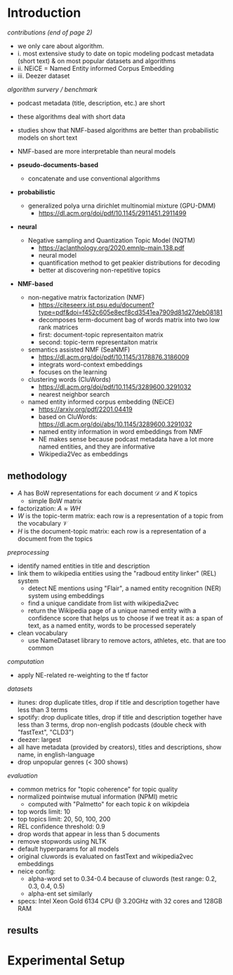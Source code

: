 <!--

confirm the numbers reported / show inconsistencies
- existing codebased / previous attempts shouldn't influence results (try from scratch)
- statistically significant differences (significance tests, confidence intervals, p values, etc. variance)
- were experiments run multiple times (ie. different seeds for data splits)
- was variance reported
- were significance tests performed
- do conclusions hold with different seeds

report
- max 6 pages with template

machine readable report
- another file format (will be announced early january)

upload everything to zenodo
- will be public

short presentation
- 180s
- 4-5 slides
-->

# Introduction

<!-- information given in paper -->

<!-- https://arxiv.org/pdf/2201.04419 -->

*contributions (end of page 2)*

- we only care about algorithm.
- i. most extensive study to date on topic modeling podcast metadata (short text) & on most popular datasets and algorithms
- ii. NEiCE = Named Entity informed Corpus Embedding
- iii. Deezer dataset

*algorithm survery / benchmark*

- podcast metadata (title, description, etc.) are short
- these algorithms deal with short data
- studies show that NMF-based algorithms are better than probabilistic models on short text
- NMF-based are more interpretable than neural models

- **pseudo-documents-based**
    - concatenate and use conventional algorithms
- **probabilistic**
    - generalized polya urna dirichlet multinomial mixture (GPU-DMM)
        - https://dl.acm.org/doi/pdf/10.1145/2911451.2911499
- **neural**
    - Negative sampling and Quantization Topic Model (NQTM)
        - https://aclanthology.org/2020.emnlp-main.138.pdf
        - neural model
        - quantification method to get peakier distributions for decoding
        - better at discovering non-repetitive topics
- **NMF-based**
    - non-negative matrix factorization (NMF)
        - https://citeseerx.ist.psu.edu/document?type=pdf&doi=f452c605e8ecf8cd3541ea7909d81d27deb08181
        - decomposes term-document bag of words matrix into two low rank matrices
        - first: document-topic representaiton matrix
        - second: topic-term representaiton matrix 
    - semantics assisted NMF (SeaNMF)
        - https://dl.acm.org/doi/pdf/10.1145/3178876.3186009
        - integrats word-context embeddings
        - focuses on the learning
    - clustering words (CluWords)
        - https://dl.acm.org/doi/pdf/10.1145/3289600.3291032
        - nearest neighbor search
    - named entity informed corpus embedding (NEiCE)
        - https://arxiv.org/pdf/2201.04419
        - based on CluWords: https://dl.acm.org/doi/abs/10.1145/3289600.3291032
        - named entity information in word embeddings from NMF
        - NE makes sense because podcast metadata have a lot more named entities, and they are informative
        - Wikipedia2Vec as embeddings

## methodology

- $A$ has BoW representations for each document $\mathcal{D}$ and $K$ topics
    - simple BoW matrix
- factorization: $A \approx WH$
- $W$ is the topic-term matrix: each row is a representation of a topic from the vocabulary $\mathcal{V}$
- $H$ is the document-topic matrix: each row is a representation of a document from the topics

*preprocessing*

- identify named entities in title and description
- link them to wikipedia entities using the "radboud entity linker" (REL) system
    - detect NE mentions using "Flair", a named entity recognition (NER) system using embeddings
    - find a unique candidate from list with wikipedia2vec
    - return the Wikipedia page of a unique named entity with a confidence score that helps us to choose if we treat it as: a span of text, as a named entity, words to be processed seperately
- clean vocabulary
    - use NameDataset library to remove actors, athletes, etc. that are too common

*computation*

- apply NE-related re-weighting to the tf factor

*datasets*

- itunes: drop duplicate titles, drop if title and description together have less than 3 terms
- spotify: drop duplicate titles, drop if title and description together have less than 3 terms, drop non-english podcasts (double check with "fastText", "CLD3")
- deezer: largest
- all have metadata (provided by creators), titles and descriptions, show name, in english-language
- drop unpopular genres (< 300 shows)

*evaluation*

- common metrics for "topic coherence" for topic quality
- normalized pointwise mutual information (NPMI) metric
    - computed with "Palmetto" for each topic $k$ on wikipdeia
- top words limit: 10
- top topics limit: 20, 50, 100, 200
- REL confidence threshold: 0.9
- drop words that appear in less than 5 documents
- remove stopwords using NLTK
- default hyperparams for all models
- original cluwords is evaluated on fastText and wikipedia2vec embeddings
- neice config:
    - alpha-word set to 0.34-0.4 because of cluwords (test range: 0.2, 0.3, 0.4, 0.5)
    - alpha-ent set similarly
- specs: Intel Xeon Gold 6134 CPU @ 3.20GHz with 32 cores and 128GB RAM

## results

# Experimental Setup

<!-- steps necessary to reproduce results -->

<!--
https://github.com/deezer/podcast-topic-modeling

https://github.com/chrisizeh/podcast-topic-modeling/commits/main/
-->
